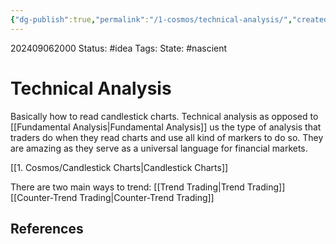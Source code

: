 ```yaml
---
{"dg-publish":true,"permalink":"/1-cosmos/technical-analysis/","created":"2025-01-22T11:17:13.978-05:00","updated":"2024-09-06T20:07:30.948-04:00"}
---
```


202409062000
Status: #idea
Tags: 
State: #nascient
# Technical Analysis

Basically how to read candlestick charts.
Technical analysis as opposed to [[Fundamental Analysis\|Fundamental Analysis]] us the type of analysis that traders do when they read charts and use all kind of markers to do so. They are amazing as they serve as a universal language for financial markets.

[[1. Cosmos/Candlestick Charts\|Candlestick Charts]]

There are two main ways to trend:
[[Trend Trading\|Trend Trading]]
[[Counter-Trend Trading\|Counter-Trend Trading]]


## References
